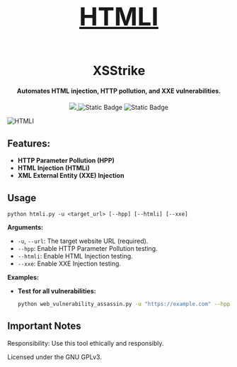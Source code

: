 <h1 align="center">
  <br>
  <a href="https://github.com/vquid0/HTMLI"><h1>HTMLI</h1></a>
  <br>
  XSStrike
  <br>
</h1>

<h4 align="center">Automates HTML injection, HTTP pollution, and XXE vulnerabilities.</h4>

<p align="center">
  <a href="python.org">
    <img src="https://img.shields.io/badge/HTMLI-Python-blue">
  </a>
   <img alt="Static Badge" src="https://img.shields.io/badge/License-GPL-3.0-grey">
  </a>
      <img alt="Static Badge" src="https://img.shields.io/badge/Status-Beta-orange">
  </a>
</p>

![HTMLI](https://ibb.co.com/XDpqsYn)

## Features:

- **HTTP Parameter Pollution (HPP)**
- **HTML Injection (HTMLi)**
- **XML External Entity (XXE) Injection**

## Usage

`python htmli.py -u <target_url> [--hpp] [--htmli] [--xxe]`

**Arguments:**

- `-u`, `--url`: The target website URL (required).
- `--hpp`:  Enable HTTP Parameter Pollution testing.
- `--htmli`: Enable HTML Injection testing.
- `--xxe`: Enable XXE Injection testing. 

**Examples:**

- **Test for all vulnerabilities:**
  ```bash
  python web_vulnerability_assassin.py -u "https://example.com" --hpp --htmli --xxe

## Important Notes
Responsibility: Use this tool ethically and responsibly.

Licensed under the GNU GPLv3.
